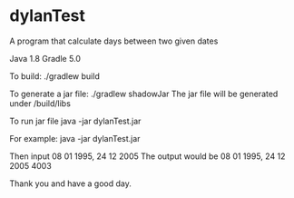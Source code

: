 # dylanTest
A program that calculate days between two given dates

Java 1.8
Gradle 5.0

To build:
    ./gradlew build
    
To generate a jar file:
    ./gradlew shadowJar
The jar file will be generated under /build/libs
    
To run jar file
   java -jar dylanTest.jar
   
For example: 
  java -jar dylanTest.jar
  
  Then input 08 01 1995, 24 12 2005
  The output would be 08 01 1995, 24 12 2005 4003
  
Thank you and have a good day.
